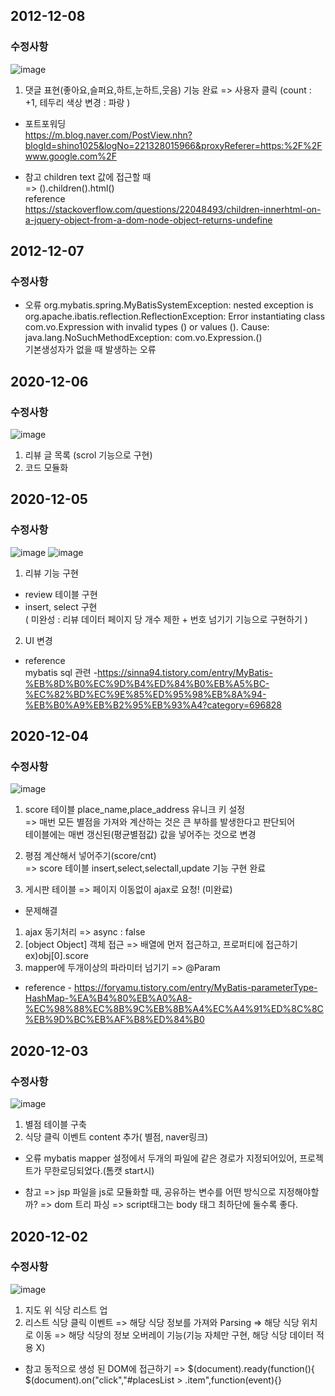 ## 2012-12-08
### 수정사항

![image](https://user-images.githubusercontent.com/49560745/101429035-48182280-3945-11eb-8d9d-608ababe108f.png)


1) 댓글 표현(좋아요,슬퍼요,하트,눈하트,웃음) 기능 완료 => 사용자 클릭 (count : +1, 테두리 색상 변경 : 파랑 )

- 포트포워딩  
https://m.blog.naver.com/PostView.nhn?blogId=shino1025&logNo=221328015966&proxyReferer=https:%2F%2Fwww.google.com%2F

- 참고
children text 값에 접근할 때  
=> ().children().html()  
reference  
https://stackoverflow.com/questions/22048493/children-innerhtml-on-a-jquery-object-from-a-dom-node-object-returns-undefine

## 2012-12-07
### 수정사항

* 오류
org.mybatis.spring.MyBatisSystemException: nested exception is org.apache.ibatis.reflection.ReflectionException: Error instantiating class com.vo.Expression with invalid types () or values (). Cause: java.lang.NoSuchMethodException: com.vo.Expression.<init>()  
기본생성자가 없을 때 발생하는 오류
	

## 2020-12-06
### 수정사항

![image](https://user-images.githubusercontent.com/49560745/101281044-44cf4a80-3810-11eb-830a-4b073777031c.png)

1) 리뷰 글 목록 (scrol 기능으로 구현)
2) 코드 모듈화

## 2020-12-05
### 수정사항

![image](https://user-images.githubusercontent.com/49560745/101243135-834a0400-3741-11eb-9eb0-1bfd0d7dd092.png)
![image](https://user-images.githubusercontent.com/49560745/101243147-9361e380-3741-11eb-8244-9c8f8f1cfe82.png)


1) 리뷰 기능 구현  
- review 테이블 구현  
- insert, select 구현   
( 미완성 : 리뷰 데이터 페이지 당 개수 제한 + 번호 넘기기 기능으로 구현하기 )
2) UI 변경


- reference   
mybatis sql 관련 -https://sinna94.tistory.com/entry/MyBatis-%EB%8D%B0%EC%9D%B4%ED%84%B0%EB%A5%BC-%EC%82%BD%EC%9E%85%ED%95%98%EB%8A%94-%EB%B0%A9%EB%B2%95%EB%93%A4?category=696828

## 2020-12-04
### 수정사항

![image](https://user-images.githubusercontent.com/49560745/101140234-0aba4900-3656-11eb-83b9-2d65f5004731.png)



1) score 테이블 place_name,place_address 유니크 키 설정  
=> 매번 모든 별점을 가져와 계산하는 것은 큰 부하를 발생한다고 판단되어  
테이블에는 매번 갱신된(평균별점값) 값을 넣어주는 것으로 변경
  
2) 평점 계산해서 넣어주기(score/cnt)  
=> score 테이블 insert,select,selectall,update 기능 구현 완료  
  
3) 게시판 테이블 => 페이지 이동없이 ajax로 요청! (미완료)

* 문제해결
1) ajax 동기처리 => async : false
2) [object Object] 객체 접근 => 배열에 먼저 접근하고, 프로퍼티에 접근하기 ex)obj[0].score
3) mapper에 두개이상의 파라미터 넘기기 => @Param  
- reference - https://foryamu.tistory.com/entry/MyBatis-parameterType-HashMap-%EA%B4%80%EB%A0%A8-%EC%98%88%EC%8B%9C%EB%8B%A4%EC%A4%91%ED%8C%8C%EB%9D%BC%EB%AF%B8%ED%84%B0  

## 2020-12-03
### 수정사항

![image](https://user-images.githubusercontent.com/49560745/101140619-8ae0ae80-3656-11eb-9b08-6418a33adb72.png)




1) 별점 테이블 구축
2) 식당 클릭 이벤트 content 추가( 별점, naver링크)

* 오류
mybatis mapper 설정에서
두개의 파일에 같은 경로가 지정되어있어, 프로젝트가 무한로딩되었다.(톰캣 start시)
<mapper namespace="com.mapper.scoreMapper">

* 참고
=> jsp 파일을 js로 모듈화할 때, 공유하는 변수를 어떤 방식으로 지정해야할까?
=> dom 트리 파싱 => script태그는 body 태그 최하단에 둘수록 좋다.

## 2020-12-02
### 수정사항

![image](https://user-images.githubusercontent.com/49560745/100887421-4d660f00-34f8-11eb-8c57-31412d69cc95.png)

1) 지도 위 식당 리스트 업
2) 리스트 식당 클릭 이벤트
=> 해당 식당 정보를 가져와 Parsing
=> 해당 식당 위치로 이동
=> 해당 식당의 정보 오버레이 기능(기능 자체만 구현, 해당 식당 데이터 적용 X)



* 참고
동적으로 생성 된 DOM에 접근하기
=> $(document).ready(function(){
			          $(document).on("click","#placesList > .item",function(event){}

